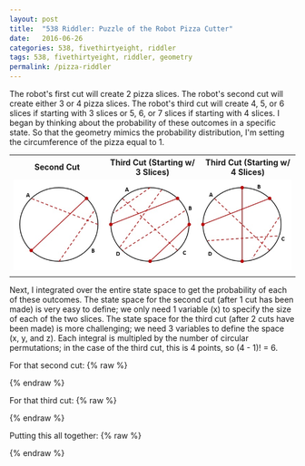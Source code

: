 ```yaml
---
layout: post
title:  "538 Riddler: Puzzle of the Robot Pizza Cutter"
date:   2016-06-26
categories: 538, fivethirtyeight, riddler
tags: 538, fivethirtyeight, riddler, geometry
permalink: /pizza-riddler
---
```


The robot's first cut will create 2 pizza slices.  The robot's second cut will create either 3 or 4 pizza slices.  The robot's third cut will create 4, 5, or 6 slices if starting with 3 slices or 5, 6, or 7 slices if starting with 4 slices.  I began by thinking about the probability of these outcomes in a specific state.  So that the geometry mimics the probability distribution, I'm setting the circumference of the pizza equal to 1.

<table>
<tr><th style = 'width:33%;'>Second Cut</th><th style = 'width:33%;'>Third Cut (Starting w/ 3 Slices)</th><th style = 'width:33%;'>Third Cut (Starting w/ 4 Slices)</th></tr>
<tr><td colspan = '3'><img src = '/img/pizza-riddler.jpg' width='100%'></td></tr>
<tr>
	<td style = "vertical-align: top;">
		<div class="inline-equation" data-expr="\scriptsize{  P(S_{2} = 3) = A^2 + B^2 }"></div>
		<div class="inline-equation" data-expr="\scriptsize{ P(S_{2} = 4) = 2AB }"></div>
	</td>
	<td>
		<div class="inline-equation" data-expr="\scriptsize{ P(S_{3} = 4 | S_{2} = 3) = A^2 + B^2 + C^2 + D^2 + 2BD }"></div>
		<div class="inline-equation" data-expr="\scriptsize{ P(S_{3} = 5 | S_{2} = 3) = 2 \left( AB + BC + CD + DA \right) }"></div>
		<div class="inline-equation" data-expr="\scriptsize{ P(S_{3} = 6 | S_{2} = 3) = 2AC }"></div>
	</td>
	<td>
		<div class="inline-equation" data-expr="\scriptsize{ P(S_{3} = 5 | S_{2} = 4) = A^2 + B^2 + C^2 + D^2 }"></div>
		<div class="inline-equation" data-expr="\scriptsize{ P(S_{3} = 6 | S_{2} = 4) = 2 \left( AB + BC + CD + DA \right) }"></div>
		<div class="inline-equation" data-expr="\scriptsize{ P(S_{3} = 7 | S_{2} = 4) = 2 \left( AC + BD \right) }"></div>
	</td>
</tr>
</table>

Next, I integrated over the entire state space to get the probability of each of these outcomes.  The state space for the second cut (after 1 cut has been made) is very easy to define; we only need 1 variable (x) to specify the size of each of the two slices.  The state space for the third cut (after 2 cuts have been made) is more challenging; we need 3 variables to define the space (x, y, and z). Each integral is multipled by the number of circular permutations; in the case of the third cut, this is 4 points, so (4 - 1)! = 6.

For that second cut:
{% raw %}
<div class="inline-equation" data-expr="(A, B) = \left\{ \left( x, 1 - x \right) : 0 \leq x \leq 1 \right\}"></div>
<div class="inline-equation" data-expr="P(S_{2} = 3) = \int_{0}^{1} x^2 + \left( 1 - x \right) ^2 dx = \frac{2}{3}"></div>
<div class="inline-equation" data-expr="P(S_{2} = 4) = \int_{0}^{1} 2x \left( 1 - x \right) dx = \frac{1}{3}"></div>
{% endraw %}

For that third cut:
{% raw %}
<div class="inline-equation" data-expr="(A, B, C, D) = \left\{ \left( z, y - z, x - y, 1 - x \right) : 0 \leq z \leq y \leq x \leq 1 \right\}"></div>
<div class="inline-equation" data-expr="P(S_{3} = 4 | S_{2} = 3) = 3! \int_{0}^{1} \int_{z}^{1} \int_{y}^{1} z^2 + \left( y - z \right) ^2 + \left( x - y \right) ^2 + \left( 1 - x \right) ^2 + 2 \left( y - z \right) \left( 1 - x \right) \,dx\,dy\,dz = \frac{1}{2}"></div>
<div class="inline-equation" data-expr="P(S_{3} = 5 | S_{2} = 3) = 3! \int_{0}^{1} \int_{z}^{1} \int_{y}^{1} 2 \left( z \left( y - z \right) + \left( x - y \right) \left( y - z \right) + \left( 1 - x \right) \left( x - y \right) + z \left( 1 - x \right) \right) \,dx\,dy\,dz = \frac{2}{5}"></div>
<div class="inline-equation" data-expr="P(S_{3} = 6 | S_{2} = 3) = 3! \int_{0}^{1} \int_{z}^{1} \int_{y}^{1} 2 z \left( x - y \right) \,dx\,dy\,dz = \frac{1}{10}"></div>
<div class="inline-equation" data-expr="P(S_{3} = 5 | S_{2} = 4) = 3! \int_{0}^{1} \int_{z}^{1} \int_{y}^{1} z^2 + \left( y - z \right) ^2 + \left( x - y \right) ^2 + \left( 1 - x \right) ^2 \,dx\,dy\,dz = \frac{2}{5}"></div>
<div class="inline-equation" data-expr="P(S_{3} = 6 | S_{2} = 4) = P(S_{3} = 5 | S_{2} = 3)"></div>
<div class="inline-equation" data-expr="P(S_{3} = 7 | S_{2} = 4) = 3! \int_{0}^{1} \int_{z}^{1} \int_{y}^{1} 2 \left( z \left( x - y \right) + \left( y - z \right) \left( 1 - x \right) \right) \,dx\,dy\,dz = \frac{1}{5}"></div>
{% endraw %}

Putting this all together:
{% raw %}
<div class="equation" data-expr="E\left[S_{3}\right] = \frac{2}{3} \left( 4 * \frac{1}{2} + 5 * \frac{2}{5} + 6 * \frac{1}{10} \right) + \frac{1}{3} \left( 5 * \frac{2}{5} + 6 * \frac{2}{5} + 7 * \frac{1}{5} \right) = 5"></div>
{% endraw %}
